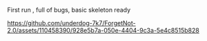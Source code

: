 First run , full of bugs, basic skeleton ready


https://github.com/underdog-7k7/ForgetNot-2.0/assets/110458390/928e5b7a-050e-4404-9c3a-5e4c8515b828

